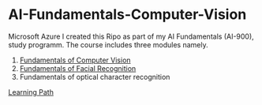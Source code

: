 # AI-Fundamentals-Computer-Vision
Microsoft Azure 
I created this Ripo as part of my AI Fundamentals (AI-900), study programm. The course includes three modules namely.

1. <a href= "https://learn.microsoft.com/en-gb/training/modules/analyze-images-computer-vision/2-understand-computer-vision/" > Fundamentals of Computer Vision</a>
2. <a href= "https://learn.microsoft.com/en-gb/training/modules/detect-analyze-faces/" > Fundamentals of Facial Recognition</a>
3. Fundamentals of optical character recognition
   
<a href= "https://learn.microsoft.com/en-gb/training/paths/explore-computer-vision-microsoft-azure/" > Learning Path</a>
